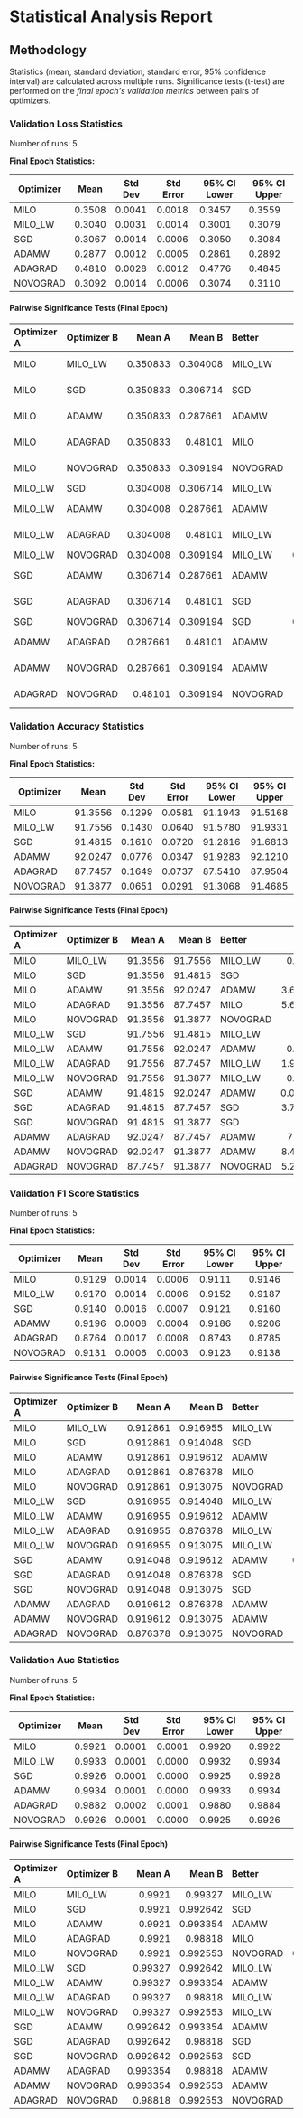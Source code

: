 # Statistical Analysis Report

## Methodology

Statistics (mean, standard deviation, standard error, 95% confidence interval) are calculated across multiple runs.
Significance tests (t-test) are performed on the *final epoch's validation metrics* between pairs of optimizers.

### Validation Loss Statistics

Number of runs: 5

**Final Epoch Statistics:**

| Optimizer | Mean | Std Dev | Std Error | 95% CI Lower | 95% CI Upper |
|-----------|------|---------|-----------|--------------|--------------|
| MILO | 0.3508 | 0.0041 | 0.0018 | 0.3457 | 0.3559 |
| MILO_LW | 0.3040 | 0.0031 | 0.0014 | 0.3001 | 0.3079 |
| SGD | 0.3067 | 0.0014 | 0.0006 | 0.3050 | 0.3084 |
| ADAMW | 0.2877 | 0.0012 | 0.0005 | 0.2861 | 0.2892 |
| ADAGRAD | 0.4810 | 0.0028 | 0.0012 | 0.4776 | 0.4845 |
| NOVOGRAD | 0.3092 | 0.0014 | 0.0006 | 0.3074 | 0.3110 |

#### Pairwise Significance Tests (Final Epoch)

| Optimizer A   | Optimizer B   |   Mean A |   Mean B | Better   |     p-value | Significant   | Metric                |
|:--------------|:--------------|---------:|---------:|:---------|------------:|:--------------|:----------------------|
| MILO          | MILO_LW       | 0.350833 | 0.304008 | MILO_LW  | 8.13499e-08 | ***           | final_validation_loss |
| MILO          | SGD           | 0.350833 | 0.306714 | SGD      | 3.62048e-06 | ***           | final_validation_loss |
| MILO          | ADAMW         | 0.350833 | 0.287661 | ADAMW    | 9.3198e-07  | ***           | final_validation_loss |
| MILO          | ADAGRAD       | 0.350833 | 0.48101  | MILO     | 9.9014e-11  | ***           | final_validation_loss |
| MILO          | NOVOGRAD      | 0.350833 | 0.309194 | NOVOGRAD | 4.2378e-06  | ***           | final_validation_loss |
| MILO_LW       | SGD           | 0.304008 | 0.306714 | MILO_LW  | 0.132372    |               | final_validation_loss |
| MILO_LW       | ADAMW         | 0.304008 | 0.287661 | ADAMW    | 9.06983e-05 | ***           | final_validation_loss |
| MILO_LW       | ADAGRAD       | 0.304008 | 0.48101  | MILO_LW  | 2.49227e-13 | ***           | final_validation_loss |
| MILO_LW       | NOVOGRAD      | 0.304008 | 0.309194 | MILO_LW  | 0.0167816   | *             | final_validation_loss |
| SGD           | ADAMW         | 0.306714 | 0.287661 | ADAMW    | 1.66218e-08 | ***           | final_validation_loss |
| SGD           | ADAGRAD       | 0.306714 | 0.48101  | SGD      | 2.60849e-11 | ***           | final_validation_loss |
| SGD           | NOVOGRAD      | 0.306714 | 0.309194 | SGD      | 0.0246024   | *             | final_validation_loss |
| ADAMW         | ADAGRAD       | 0.287661 | 0.48101  | ADAMW    | 4.96532e-11 | ***           | final_validation_loss |
| ADAMW         | NOVOGRAD      | 0.287661 | 0.309194 | ADAMW    | 9.13035e-09 | ***           | final_validation_loss |
| ADAGRAD       | NOVOGRAD      | 0.48101  | 0.309194 | NOVOGRAD | 1.79728e-11 | ***           | final_validation_loss |

### Validation Accuracy Statistics

Number of runs: 5

**Final Epoch Statistics:**

| Optimizer | Mean | Std Dev | Std Error | 95% CI Lower | 95% CI Upper |
|-----------|------|---------|-----------|--------------|--------------|
| MILO | 91.3556 | 0.1299 | 0.0581 | 91.1943 | 91.5168 |
| MILO_LW | 91.7556 | 0.1430 | 0.0640 | 91.5780 | 91.9331 |
| SGD | 91.4815 | 0.1610 | 0.0720 | 91.2816 | 91.6813 |
| ADAMW | 92.0247 | 0.0776 | 0.0347 | 91.9283 | 92.1210 |
| ADAGRAD | 87.7457 | 0.1649 | 0.0737 | 87.5410 | 87.9504 |
| NOVOGRAD | 91.3877 | 0.0651 | 0.0291 | 91.3068 | 91.4685 |

#### Pairwise Significance Tests (Final Epoch)

| Optimizer A   | Optimizer B   |   Mean A |   Mean B | Better   |     p-value | Significant   | Metric                    |
|:--------------|:--------------|---------:|---------:|:---------|------------:|:--------------|:--------------------------|
| MILO          | MILO_LW       |  91.3556 |  91.7556 | MILO_LW  | 0.00173043  | **            | final_validation_accuracy |
| MILO          | SGD           |  91.3556 |  91.4815 | SGD      | 0.212108    |               | final_validation_accuracy |
| MILO          | ADAMW         |  91.3556 |  92.0247 | ADAMW    | 3.61735e-05 | ***           | final_validation_accuracy |
| MILO          | ADAGRAD       |  91.3556 |  87.7457 | MILO     | 5.68921e-10 | ***           | final_validation_accuracy |
| MILO          | NOVOGRAD      |  91.3556 |  91.3877 | NOVOGRAD | 0.639181    |               | final_validation_accuracy |
| MILO_LW       | SGD           |  91.7556 |  91.4815 | MILO_LW  | 0.021912    | *             | final_validation_accuracy |
| MILO_LW       | ADAMW         |  91.7556 |  92.0247 | ADAMW    | 0.00961904  | **            | final_validation_accuracy |
| MILO_LW       | ADAGRAD       |  91.7556 |  87.7457 | MILO_LW  | 1.92609e-10 | ***           | final_validation_accuracy |
| MILO_LW       | NOVOGRAD      |  91.7556 |  91.3877 | MILO_LW  | 0.00241621  | **            | final_validation_accuracy |
| SGD           | ADAMW         |  91.4815 |  92.0247 | ADAMW    | 0.000587939 | ***           | final_validation_accuracy |
| SGD           | ADAGRAD       |  91.4815 |  87.7457 | SGD      | 3.70582e-10 | ***           | final_validation_accuracy |
| SGD           | NOVOGRAD      |  91.4815 |  91.3877 | SGD      | 0.278292    |               | final_validation_accuracy |
| ADAMW         | ADAGRAD       |  92.0247 |  87.7457 | ADAMW    | 7.3076e-09  | ***           | final_validation_accuracy |
| ADAMW         | NOVOGRAD      |  92.0247 |  91.3877 | ADAMW    | 8.41852e-07 | ***           | final_validation_accuracy |
| ADAGRAD       | NOVOGRAD      |  87.7457 |  91.3877 | NOVOGRAD | 5.23176e-08 | ***           | final_validation_accuracy |

### Validation F1 Score Statistics

Number of runs: 5

**Final Epoch Statistics:**

| Optimizer | Mean | Std Dev | Std Error | 95% CI Lower | 95% CI Upper |
|-----------|------|---------|-----------|--------------|--------------|
| MILO | 0.9129 | 0.0014 | 0.0006 | 0.9111 | 0.9146 |
| MILO_LW | 0.9170 | 0.0014 | 0.0006 | 0.9152 | 0.9187 |
| SGD | 0.9140 | 0.0016 | 0.0007 | 0.9121 | 0.9160 |
| ADAMW | 0.9196 | 0.0008 | 0.0004 | 0.9186 | 0.9206 |
| ADAGRAD | 0.8764 | 0.0017 | 0.0008 | 0.8743 | 0.8785 |
| NOVOGRAD | 0.9131 | 0.0006 | 0.0003 | 0.9123 | 0.9138 |

#### Pairwise Significance Tests (Final Epoch)

| Optimizer A   | Optimizer B   |   Mean A |   Mean B | Better   |     p-value | Significant   | Metric                    |
|:--------------|:--------------|---------:|---------:|:---------|------------:|:--------------|:--------------------------|
| MILO          | MILO_LW       | 0.912861 | 0.916955 | MILO_LW  | 0.00175279  | **            | final_validation_f1_score |
| MILO          | SGD           | 0.912861 | 0.914048 | SGD      | 0.241945    |               | final_validation_f1_score |
| MILO          | ADAMW         | 0.912861 | 0.919612 | ADAMW    | 5.82021e-05 | ***           | final_validation_f1_score |
| MILO          | ADAGRAD       | 0.912861 | 0.876378 | MILO     | 5.42161e-10 | ***           | final_validation_f1_score |
| MILO          | NOVOGRAD      | 0.912861 | 0.913075 | NOVOGRAD | 0.763541    |               | final_validation_f1_score |
| MILO_LW       | SGD           | 0.916955 | 0.914048 | MILO_LW  | 0.0156224   | *             | final_validation_f1_score |
| MILO_LW       | ADAMW         | 0.916955 | 0.919612 | ADAMW    | 0.00994675  | **            | final_validation_f1_score |
| MILO_LW       | ADAGRAD       | 0.916955 | 0.876378 | MILO_LW  | 2.24596e-10 | ***           | final_validation_f1_score |
| MILO_LW       | NOVOGRAD      | 0.916955 | 0.913075 | MILO_LW  | 0.00193199  | **            | final_validation_f1_score |
| SGD           | ADAMW         | 0.914048 | 0.919612 | ADAMW    | 0.000433298 | ***           | final_validation_f1_score |
| SGD           | ADAGRAD       | 0.914048 | 0.876378 | SGD      | 3.79011e-10 | ***           | final_validation_f1_score |
| SGD           | NOVOGRAD      | 0.914048 | 0.913075 | SGD      | 0.251483    |               | final_validation_f1_score |
| ADAMW         | ADAGRAD       | 0.919612 | 0.876378 | ADAMW    | 8.47333e-09 | ***           | final_validation_f1_score |
| ADAMW         | NOVOGRAD      | 0.919612 | 0.913075 | ADAMW    | 8.29176e-07 | ***           | final_validation_f1_score |
| ADAGRAD       | NOVOGRAD      | 0.876378 | 0.913075 | NOVOGRAD | 9.06177e-08 | ***           | final_validation_f1_score |

### Validation Auc Statistics

Number of runs: 5

**Final Epoch Statistics:**

| Optimizer | Mean | Std Dev | Std Error | 95% CI Lower | 95% CI Upper |
|-----------|------|---------|-----------|--------------|--------------|
| MILO | 0.9921 | 0.0001 | 0.0001 | 0.9920 | 0.9922 |
| MILO_LW | 0.9933 | 0.0001 | 0.0000 | 0.9932 | 0.9934 |
| SGD | 0.9926 | 0.0001 | 0.0000 | 0.9925 | 0.9928 |
| ADAMW | 0.9934 | 0.0001 | 0.0000 | 0.9933 | 0.9934 |
| ADAGRAD | 0.9882 | 0.0002 | 0.0001 | 0.9880 | 0.9884 |
| NOVOGRAD | 0.9926 | 0.0001 | 0.0000 | 0.9925 | 0.9926 |

#### Pairwise Significance Tests (Final Epoch)

| Optimizer A   | Optimizer B   |   Mean A |   Mean B | Better   |     p-value | Significant   | Metric               |
|:--------------|:--------------|---------:|---------:|:---------|------------:|:--------------|:---------------------|
| MILO          | MILO_LW       | 0.9921   | 0.99327  | MILO_LW  | 2.15506e-07 | ***           | final_validation_auc |
| MILO          | SGD           | 0.9921   | 0.992642 | SGD      | 4.68629e-05 | ***           | final_validation_auc |
| MILO          | ADAMW         | 0.9921   | 0.993354 | ADAMW    | 6.8042e-07  | ***           | final_validation_auc |
| MILO          | ADAGRAD       | 0.9921   | 0.98818  | MILO     | 2.83454e-10 | ***           | final_validation_auc |
| MILO          | NOVOGRAD      | 0.9921   | 0.992553 | NOVOGRAD | 0.000159179 | ***           | final_validation_auc |
| MILO_LW       | SGD           | 0.99327  | 0.992642 | MILO_LW  | 5.53384e-06 | ***           | final_validation_auc |
| MILO_LW       | ADAMW         | 0.99327  | 0.993354 | ADAMW    | 0.0993208   |               | final_validation_auc |
| MILO_LW       | ADAGRAD       | 0.99327  | 0.98818  | MILO_LW  | 7.97312e-10 | ***           | final_validation_auc |
| MILO_LW       | NOVOGRAD      | 0.99327  | 0.992553 | MILO_LW  | 5.00373e-07 | ***           | final_validation_auc |
| SGD           | ADAMW         | 0.992642 | 0.993354 | ADAMW    | 4.82897e-06 | ***           | final_validation_auc |
| SGD           | ADAGRAD       | 0.992642 | 0.98818  | SGD      | 3.31983e-10 | ***           | final_validation_auc |
| SGD           | NOVOGRAD      | 0.992642 | 0.992553 | SGD      | 0.146772    |               | final_validation_auc |
| ADAMW         | ADAGRAD       | 0.993354 | 0.98818  | ADAMW    | 9.08621e-09 | ***           | final_validation_auc |
| ADAMW         | NOVOGRAD      | 0.993354 | 0.992553 | ADAMW    | 9.28924e-08 | ***           | final_validation_auc |
| ADAGRAD       | NOVOGRAD      | 0.98818  | 0.992553 | NOVOGRAD | 4.94637e-09 | ***           | final_validation_auc |

